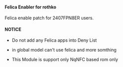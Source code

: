 #### Felica Enabler for rothko
Felica enable patch for 2407FPN8ER users.

#### NOTICE

* Do not add  any Felica apps into Deny List

* in global model can't use felica and more somthing

* This Module is support only NqNFC based rom only

